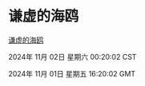# 谦虚的海鸥
[谦虚的海鸥](http://219.139.197.74:56308/qxdho/course/base/hotlink/index.php)

2024年 11月 02日 星期六 00:20:02 CST

2024年 11月 01日 星期五 16:20:02 GMT
